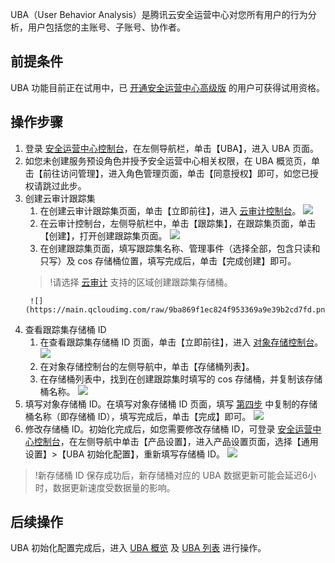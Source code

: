UBA（User Behavior Analysis）是腾讯云安全运营中心对您所有用户的行为分析，用户包括您的主账号、子账号、协作者。
## 前提条件
UBA 功能目前正在试用中，已 [开通安全运营中心高级版](https://buy.cloud.tencent.com/soc) 的用户可获得试用资格。
## 操作步骤
1. 登录 [安全运营中心控制台](https://console.cloud.tencent.com/ssav2/account)，在左侧导航栏，单击【UBA】，进入 UBA 页面。
2. 如您未创建服务预设角色并授予安全运营中心相关权限，在 UBA 概览页，单击【前往访问管理】，进入角色管理页面，单击【同意授权】即可，如您已授权请跳过此步。
2. 创建云审计跟踪集
	1. 在创建云审计跟踪集页面，单击【立即前往】，进入 [云审计控制台](https://console.cloud.tencent.com/cloudaudit/audit)。
![](https://main.qcloudimg.com/raw/b67c7263d0611d78d2d58d2c48258dc3.png)
	2. 在云审计控制台，左侧导航栏中，单击【跟踪集】，在跟踪集页面，单击【创建】，打开创建跟踪集页面。
		![](https://main.qcloudimg.com/raw/98ab88c79330a5c33c54608ec4ae4c49.png)
	3. 在创建跟踪集页面，填写跟踪集名称、管理事件（选择全部，包含只读和只写）及 cos 存储桶位置，填写完成后，单击【完成创建】即可。
	>!请选择 [云审计](https://console.cloud.tencent.com/cloudaudit/audit) 支持的区域创建跟踪集存储桶。
	>
		![](https://main.qcloudimg.com/raw/9ba869f1ec824f953369a9e39b2cd7fd.png)
	<span id="fuzhi"></span>
2. 查看跟踪集存储桶 ID
	1. 在查看跟踪集存储桶 ID 页面，单击【立即前往】，进入 [对象存储控制台](https://console.cloud.tencent.com/cos5/bucket)。
		![](https://main.qcloudimg.com/raw/6cb155c15c49842a65b3b58522de747b.png)
	2. 在对象存储控制台的左侧导航中，单击【存储桶列表】。
	3. 在存储桶列表中，找到在创建跟踪集时填写的 cos 存储桶，并复制该存储桶名称。
		![](https://main.qcloudimg.com/raw/20886eb9186bc026a41fc7a378e6e81a.png)
3. 填写对象存储桶 ID。在填写对象存储桶 ID 页面，填写 [第四步](#fuzhi) 中复制的存储桶名称（即存储桶 ID），填写完成后，单击【完成】即可。
	![](https://main.qcloudimg.com/raw/75b314613318e730c9e13a9432cbb9d6.png)
6. 修改存储桶 ID。初始化完成后，如您需要修改存储桶 ID，可登录 [安全运营中心控制台](https://console.cloud.tencent.com/ssav2/setting)，在左侧导航中单击【产品设置】，进入产品设置页面，选择【通用设置】>【UBA 初始化配置】，重新填写存储桶 ID。
![](https://main.qcloudimg.com/raw/9530ff52d8a44a015a4fb928aec11ec8.png)
>!新存储桶 ID 保存成功后，新存储桶对应的 UBA 数据更新可能会延迟6小时，数据更新速度受数据量的影响。


## 后续操作
UBA 初始化配置完成后，进入 [UBA 概览](https://cloud.tencent.com/document/product/664/41791) 及 [UBA 列表](https://cloud.tencent.com/document/product/664/41792) 进行操作。
